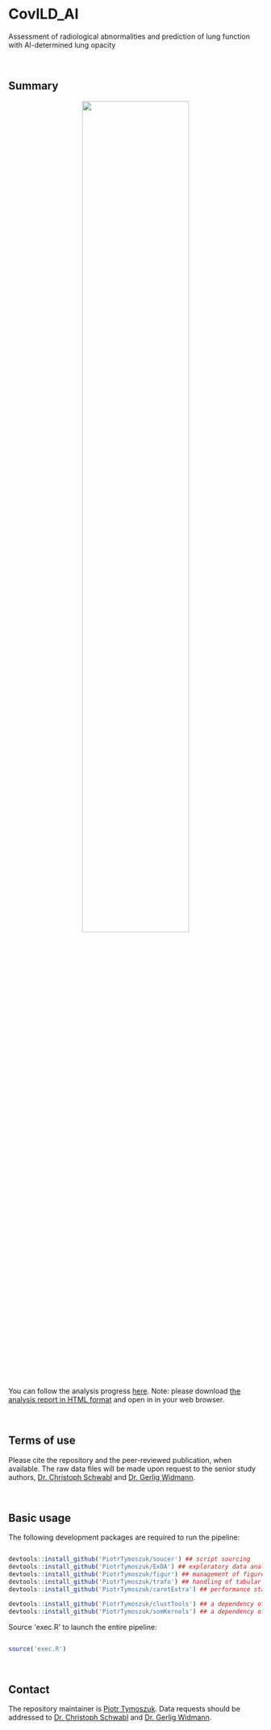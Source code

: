 # CovILD_AI
Assessment of radiological abnormalities and prediction of lung function with AI-determined lung opacity

<br>

## Summary

<p align = "center"> 
<img src = "https://github.com/PiotrTymoszuk/CovILD_AI/assets/80723424/ca6b16bc-fa19-4676-9163-cf889ef829ab" width = "65%">
</p>

You can follow the analysis progress [here](https://github.com/PiotrTymoszuk/CovILD_AI/tree/main/report). 
Note: please download [the analysis report in HTML format](https://github.com/PiotrTymoszuk/CovILD_AI/blob/main/report/report.html) and open in in your web browser.

<br>

## Terms of use

Please cite the repository and the peer-reviewed publication, when available. The raw data files will be made upon request to the senior study authors, [Dr. Christoph Schwabl](mailto:christoph.schwabl@i-med.ac.at) and [Dr. Gerlig Widmann](mailto:gerlig.widmann@i-med.ac.at).

<br>

## Basic usage

The following development packages are required to run the pipeline:

```r

devtools::install_github('PiotrTymoszuk/soucer') ## script sourcing
devtools::install_github('PiotrTymoszuk/ExDA') ## exploratory data analysis and staristical hypothesis testing
devtools::install_github('PiotrTymoszuk/figur') ## management of figures and tables in Rmd documents
devtools::install_github('PiotrTymoszuk/trafo') ## handling of tabular data
devtools::install_github('PiotrTymoszuk/caretExtra') ## performance stats and visualization of caret models

devtools::install_github('PiotrTymoszuk/clustTools') ## a dependency of `caretExtra`
devtools::install_github('PiotrTymoszuk/somKernels') ## a dependency of `caretExtra`

```

Source 'exec.R' to launch the entire pipeline:

```r

source('exec.R')

```
<br>

## Contact

The repository maintainer is [Piotr Tymoszuk](mailto:piotr.s.tymoszuk@gmail.com). Data requests should be addressed to [Dr. Christoph Schwabl](mailto:christoph.schwabl@i-med.ac.at) and [Dr. Gerlig Widmann](mailto:gerlig.widmann@i-med.ac.at).

<br>
